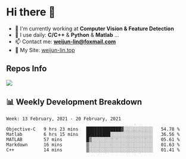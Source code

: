 # Hi there 👋

<!--
**Weijun-Lin/Weijun-Lin** is a ✨ _special_ ✨ repository because its `README.md` (this file) appears on your GitHub profile.

Here are some ideas to get you started:

- 🔭 I’m currently working on ...
- 🌱 I’m currently learning ...
- 👯 I’m looking to collaborate on ...
- 🤔 I’m looking for help with ...
- 💬 Ask me about ...
- 📫 How to reach me: ...
- 😄 Pronouns: ...
- ⚡ Fun fact: ...
-->

- 🏢 I'm currently working at **Computer Vision & Feature Detection**
- 🚀 I use daily: **C/C++** & **Python** & **Matlab** ...
- 📫 Contact me: **weijun-lin@foxmail.com**
- 🔗 My Site: [weijun-lin.top](weijun-lin.top)

  

## Repos Info
![](https://github-readme-stats.vercel.app/api?username=Weijun-Lin&theme=cobalt)

## 📊 Weekly Development Breakdown

<!--START_SECTION:waka-->
```text
Week: 13 February, 2021 - 20 February, 2021

Objective-C   9 hrs 23 mins   █████████████▓░░░░░░░░░░░   54.78 % 
Matlab        6 hrs 15 mins   █████████░░░░░░░░░░░░░░░░   36.56 % 
MATLAB        57 mins         █▒░░░░░░░░░░░░░░░░░░░░░░░   05.61 % 
Markdown      16 mins         ▒░░░░░░░░░░░░░░░░░░░░░░░░   01.63 % 
C++           14 mins         ▒░░░░░░░░░░░░░░░░░░░░░░░░   01.41 % 
```
<!--END_SECTION:waka-->
